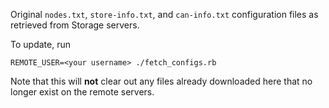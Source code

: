 Original `nodes.txt`, `store-info.txt`, and `can-info.txt` configuration
files as retrieved from Storage servers.

To update, run

```
REMOTE_USER=<your username> ./fetch_configs.rb
```

Note that this will **not** clear out any files already downloaded here
that no longer exist on the remote servers.
